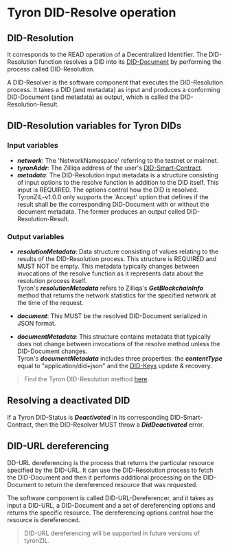 # Tyron DID-Resolve operation

## DID-Resolution

It corresponds to the READ operation of a Decentralized Identifier. The DID-Resolution function resolves a DID into its [DID-Document](../did-document.md) by performing the process called DID-Resolution.

A DID-Resolver is the software component that executes the DID-Resolution process. It takes a DID (and metadata) as input and produces a conforming DID-Document (and metadata) as output, which is called the DID-Resolution-Result.

## DID-Resolution variables for Tyron DIDs

### Input variables

- ***network***: The 'NetworkNamespace' referring to the testnet or mainnet.
- ***tyronAddr***: The Zilliqa address of the user's [DID-Smart-Contract](../smart-contracts/didc.md).
- ***metadata***: The DID-Resolution input metadata is a structure consisting of input options to the resolve function in addition to the DID itself. This input is REQUIRED. The options control how the DID is resolved. TyronZIL-v1.0.0 only supports the 'Accept' option that defines if the result shall be the corresponding DID-Document with or without the document metadata. The former produces an output called DID-Resolution-Result.

### Output variables

- ***resolutionMetadata***: Data structure consisting of values relating to the results of the DID-Resolution process. This structure is REQUIRED and MUST NOT be empty. This metadata typically changes between invocations of the resolve function as it represents data about the resolution process itself.  
Tyron's ***resolutionMetadata*** refers to Zilliqa's ***GetBlockchainInfo*** method that returns the network statistics for the specified network at the time of the request.

- ***document***: This MUST be the resolved DID-Document serialized in JSON format.
- ***documentMetadata***: This structure contains metadata that typically does not change between invocations of the resolve method unless the DID-Document changes.  
Tyron's ***documentMetadata*** includes three properties: the ***contentType*** equal to "application/did+json" and the [DID-Keys](../protocol-parameters.md#did-keys) update & recovery.

> Find the Tyron DID-Resolution method [here](https://github.com/julio-cabdu/tyronZIL-js/blob/master/src/lib/decentralized-identity/did-document.ts).

## Resolving a deactivated DID

If a Tyron DID-Status is ***Deactivated*** in its corresponding DID-Smart-Contract, then the DID-Resolver MUST throw a ***DidDeactivated*** error.

## DID-URL dereferencing

DD-URL dereferencing is the process that returns the particular resource specified by the DID-URL. It can use the DID-Resolution process to fetch the DID-Document and then it performs additional processing on the DID-Document to return the dereferenced resource that was requested.

The software component is called DID-URL-Dereferencer, and it takes as input a DID-URL, a DID-Document and a set of dereferencing options and returns the specific resource. The dereferencing options control how the resource is dereferenced.

> DID-URL dereferencing will be supported in future versions of tyronZIL.
